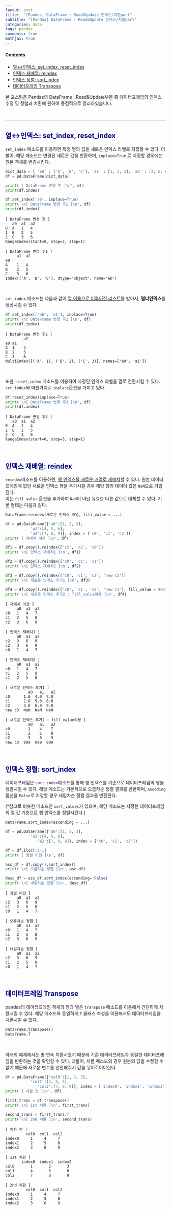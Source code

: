```yaml
---
layout: post
title:  "[Pandas] DataFrame : Read&Update 인덱스/치환part"
subtitle: "[Pandas] DataFrame : Read&Update 인덱스/치환part"
categories: data
tags: pandas
comments: true
mathjax: true
---
```

#### Contents
- [열↔인덱스: set_index, reset_index](#열인덱스-set_index-reset_index)
- [인덱스 재배열: reindex](#인덱스-재배열-reindex)
- [인덱스 정렬: sort_index](#인덱스-정렬-sort_index)
- [데이터프레임 Transpose](#데이터프레임-transpose)

본 포스팅은 Pandas의 DataFrame : Read&Update부분 중 데이터프레임의 인덱스 수정 및 정렬과 치환에 관하여 중점적으로 정리하였습니다.

<br>

---

##  <span style="color:navy">열↔인덱스: set_index, reset_index<span>

`set_index` 메소드를 이용하면 특정 열의 값을 새로운 인덱스 라벨로 지정할 수 있다. 더불어, 해당 메소드는 변경된 새로운 값을 반환하며, `inplace=True` 로 지정할 경우에는 원본 객체를 변경시킨다.

```python
dict_data = { 'a0' : ['A', 'B', 'C'], 'a1' : [1, 2, 3], 'a2' : [4, 5, 6]}
df = pd.DataFrame(dict_data)

print('[ DataFrame 변경 전 ]\n', df)
print(df.index)

df.set_index('a0', inplace=True)
print('\n[ DataFrame 변경 후1 ]\n', df)
print(df.index)
```

```
[ DataFrame 변경 전 ]
   a0  a1  a2
0  A   1   4
1  B   2   5
2  C   3   6
RangeIndex(start=0, stop=3, step=1)

[ DataFrame 변경 후1 ]
     a1  a2
a0        
A    1   4
B    2   5
C    3   6
Index(['A', 'B', 'C'], dtype='object', name='a0')
```

<br>

`set_index` 메소드는 다음과 같이 <u>열 이름으로 이루어진 리스트</u>를 받아서, 
**멀티인덱스**를 생성시킬 수 있다.

```python
df.set_index(['a0', 'a1'], inplace=True)
print('\n[ DataFrame 변경 후2 ]\n', df)
print(df.index)
```

```
[ DataFrame 변경 후2 ]
        a2
a0 a1    
A  1    4
B  2    5
C  3    6
MultiIndex([('A', 1), ('B', 2), ('C', 3)], names=['a0', 'a1'])
```

<br>

또한,  `reset_index` 메소드를 이용하여 지정된 인덱스 라벨을 열로 전환시킬 수 있다. `set_index`와 마찬가지로 `inplace`옵션을 가지고 있다.

```python
df.reset_index(inplace=True)
print('\n[ DataFrame 변경 후3 ]\n', df)
print(df.index)
```

```
[ DataFrame 변경 후3 ]
   a0  a1  a2
0  A   1   4
1  B   2   5
2  C   3   6
RangeIndex(start=0, stop=3, step=1)
```

<br>

##  <span style="color:navy">인덱스 재배열: reindex<span>

`reindex`메소드를 이용하면, <u>행 인덱스를 새로운 배열로 재배치</u>할 수 있다.  원본 데이터프레임에 없던 새로운 인덱스 행을 추가시킬 경우 해당 행의 데이터 값은 `NaN`으로 기입된다. <br> 이는 `fill_value` 옵션을 추가하여 `NaN`이 아닌 유효한 다른 값으로 대체할 수 있다.  기본 형태는 다음과 같다.

```python
DataFrame.reindex(새로운 인덱스 배열, fill_value = ...)
```

```python
df = pd.DataFrame({'a0':[1, 2, 3], 
		   'a1':[4, 5, 6], 
		   'a2':[7, 8, 9]}, index = ['c0', 'c1', 'c2'])
print('[ 재배치 이전 ]\n', df)

df1 = df.copy().reindex(['c2', 'c2', 'c0'])
print('\n[ 인덱스 재배치1 ]\n', df1)

df2 = df.copy().reindex(['c0', 'c1', 'c1'])
print('\n[ 인덱스 재배치2 ]\n', df2)

df3 = df.copy().reindex(['c0', 'c1', 'c2', 'new c3'])
print('\n[ 새로운 인덱스 추가1 ]\n', df3)

df4 = df.copy().reindex(['c0', 'c1', 'c2', 'new c3'], fill_value = 999)
print('\n[ 새로운 인덱스 추가2 : fill_value이용 ]\n', df4)
```

```
[ 재배치 이전 ]
     a0  a1  a2
c0   1   4   7
c1   2   5   8
c2   3   6   9

[ 인덱스 재배치1 ]
     a0  a1  a2
c2   3   6   9
c2   3   6   9
c0   1   4   7

[ 인덱스 재배치2 ]
     a0  a1  a2
c0   1   4   7
c1   2   5   8
c1   2   5   8

[ 새로운 인덱스 추가1 ]
          a0   a1   a2
c0      1.0  4.0  7.0
c1      2.0  5.0  8.0
c2      3.0  6.0  9.0
new c3  NaN  NaN  NaN

[ 새로운 인덱스 추가2 : fill_value이용 ]
          a0   a1   a2
c0        1    4    7
c1        2    5    8
c2        3    6    9
new c3  999  999  999
```

<br>

##  <span style="color:navy">인덱스 정렬: sort_index<span>

데이터프레임은 `sort_index`메소드를 통해 행 인덱스를 기준으로 데이터프레임의 행을 정렬시킬 수 있다. 해당 메소드는 기본적으로 오름차순 정렬 결과를 반환하며, `asceding`옵션을 `False`로 지정할 경우 내림차순 정렬 결과를 반환한다.  <br>

(*참고로 비슷한 메소드인 `sort_values`가 있으며, 해당 메소드는 지정한 데이터프레임의 열 값 기준으로 행 인덱스를 정렬시킨다.)

```python
DataFrame.sort_index(ascending = ...)
```

```python
df = pd.DataFrame({'a0':[1, 2, 3], 
		   'a1':[4, 5, 6], 
	          'a2':[7, 8, 9]}, index = ['c0', 'c1', 'c2'])

df = df.iloc[::-1]
print('[ 정렬 이전 ]\n', df)

asc_df = df.copy().sort_index()
print('\n[ 오름차순 정렬 ]\n', asc_df)

desc_df = asc_df.sort_index(ascending= False)
print('\n[ 내림차순 정렬 ]\n', desc_df)
```

```
[ 정렬 이전 ]
     a0  a1  a2
c2   3   6   9
c1   2   5   8
c0   1   4   7

[ 오름차순 정렬 ]
     a0  a1  a2
c0   1   4   7
c1   2   5   8
c2   3   6   9

[ 내림차순 정렬 ]
     a0  a1  a2
c2   3   6   9
c1   2   5   8
c0   1   4   7
```

<br>

##  <span style="color:navy">데이터프레임 Transpose<span>

pandas의 데이터프레임 객체의 행과 열은 `transpose` 메소드를 이용해서 간단하게 치환시킬 수 있다.  해당 메소드와 동일하게 `T` 클래스 속성을 이용해서도 데이터프레임을 치환시킬 수 있다.

```python
DataFrame.transpose()
DataFrame.T
```

<br>

아래의 예제에서는 총 연속 치환시켰기 때문에 기존 데이터프레임과 동일한 데이터프레임을 반환하는 것을 확인할 수 있다.  더불어, 치환 메소드의 경우 원본의 값을 수정할 수 없기 때문에 새로운 변수를 선언해줘서 값을 넣어주어야한다.

```python
df = pd.DataFrame({'col0':[1, 2, 3], 
		   'col1':[4, 5, 6], 
	          'col2':[7, 8, 9]}, index = ['index0', 'index1', 'index2'])
print('[ 치환 전 ]\n', df)

first_trans = df.transpose()
print('\n[ 1st 치환 ]\n', first_trans)

second_trans = first_trans.T
print('\n[ 2nd 치환 ]\n', second_trans)
```

```
[ 치환 전 ]
         col0  col1  col2
index0     1     4     7
index1     2     5     8
index2     3     6     9

[ 1st 치환 ]
       index0  index1  index2
col0       1       2       3
col1       4       5       6
col2       7       8       9

[ 2nd 치환 ]
         col0  col1  col2
index0     1     4     7
index1     2     5     8
index2     3     6     9
```


